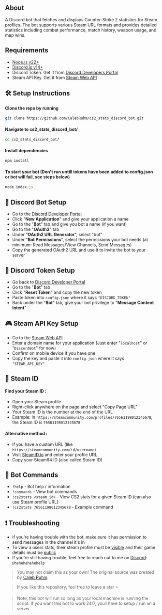 ## About

A Discord bot that fetches and displays Counter-Strike 2 statistics for Steam profiles.
The bot supports various Steam URL formats and provides detailed statistics including combat performance, match history, weapon usage, and map wins.

## Requirements

- [Node.js v22+](https://nodejs.org/en)
- [Discord.js v14+](https://discord.js.org/)
- Discord Token. Get it from [Discord Developers Portal](https://discord.com/developers/applications)
- Steam API Key. Get it from [Steam Web API](https://steamcommunity.com/dev/apikey)

## 🛠️ Setup Instructions

#### Clone the repo by running

```bash
git clone https://github.com/CalebRuhm/cs2_stats_discord_bot.git
```

#### Navigate to cs2_stats_discord_bot/

```bash
cd cs2_stats_discord_bot/
```

#### Install dependencies

```bash
npm install
```

#### To start your bot (Don't run untill tokens have been added to config.json or bot will fail, see steps below)

```js
node index.js
```

## 🤖 Discord Bot Setup

- Go to the [Discord Developer Portal](https://discord.com/developers/applications)
- Click "**New Application**" and give your application a name
- Go to the "**Bot**" tab and give you bot a name (if you want)
- Go to the "**OAuth2**" tab
- Under "**OAuth2 URL Generator**", select "bot"
- Under "**Bot Permissions**", select the permissions your bot needs (at minimum: Read Messages/View Channels, Send Messages)
- Copy the generated OAuth2 URL and use it to invite the bot to your server

## 🔑 Discord Token Setup

- Go back to [Discord Developer Portal](https://discord.com/developers/applications)
- Go to the "**Bot**" tab
- Click "**Reset Token**" and copy the new token
- Paste token into `config.json` where it says `"DISCORD_TOKEN"`
- Back under the "**Bot**" tab, give your bot privilege to "**Message Content Intent**"

## 🎮 Steam API Key Setup

- Go to the [Steam Web API](https://steamcommunity.com/dev/apikey)
- Enter a domain name for your application (Just enter "`localhost`" or "`DiscordBot`" for now)
- Confirm on mobile device if you have one
- Copy the key and paste it into `config.json` where it says `"STEAM_API_KEY"`

## 🎯 Steam ID

#### Find your Steam ID :

- Open your Steam profile
- Right-click anywhere on the page and select "Copy Page URL"
- Your Steam ID is the number at the end of the URL
- Example: In `https://steamcommunity.com/profiles/76561198012345678`, the Steam ID is `76561198012345678`

#### Alternative method :

- If you have a custom URL (like `https://steamcommunity.com/id/username`)
- Visit [SteamID.io](https://steamid.io/) and enter your profile URL
- Copy your Steam64 ID (also called Steam ID)

## 💬 Bot Commands

- `!help` - Bot help / information
- `!commands` - View bot commands
- `!cs2stats <steam_id>` - View CS2 stats for a given Steam ID (can also use Steam profile URL)
- `!cs2stats 76561198012345678` - Example command

## ❗ Troubleshooting

- If you're having trouble with the bot, make sure it has permission to send messages in the channel it's in
- To view a users stats, their steam profile must be [visible](https://help.steampowered.com/en/faqs/view/588C-C67D-0251-C276) and their game details must be [public](https://help.steampowered.com/en/faqs/view/1150-C06F-4D62-4966)
- If you're still having trouble, feel free to reach out to me on [Discord](https://support.discord.com/hc/en-us/articles/218344397-How-do-I-add-friends-on-Discord#h_01J0KH7RTG27DP54JNAYPH0R1S): `@hehehehehehelp`

<!-- ABOUT THE PROJECT -->

> You may not claim this as your own! The original source was created by [Caleb Ruhm](https://github.com/CalebRuhm)

> If you like this repository, feel free to leave a star ⭐

> Note, this bot will run so long as your local machine is running the script. If you want this bot to work 24/7, youll have to setup / run on a server.
